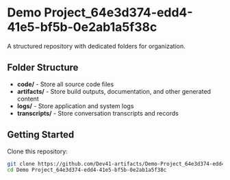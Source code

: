 # Demo Project_64e3d374-edd4-41e5-bf5b-0e2ab1a5f38c
A structured repository with dedicated folders for organization.

## Folder Structure

- **code/** - Store all source code files
- **artifacts/** - Store build outputs, documentation, and other generated content
- **logs/** - Store application and system logs
- **transcripts/** - Store conversation transcripts and records

## Getting Started

Clone this repository:
```bash
git clone https://github.com/Dev41-artifacts/Demo-Project_64e3d374-edd4-41e5-bf5b-0e2ab1a5f38c
cd Demo Project_64e3d374-edd4-41e5-bf5b-0e2ab1a5f38c
```
